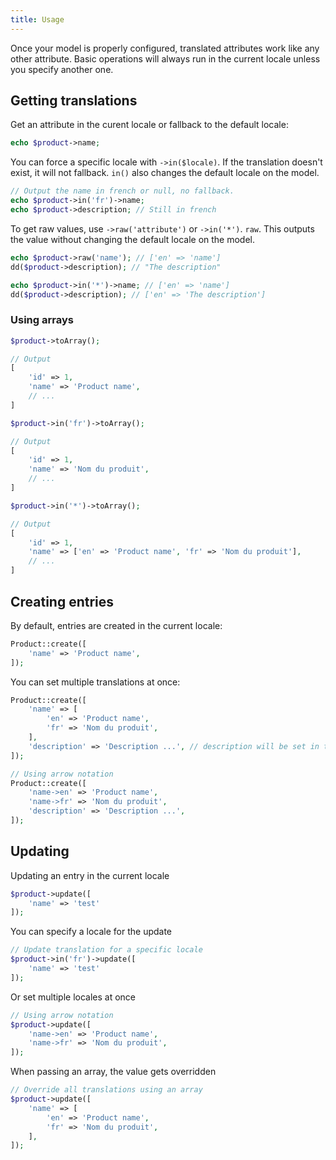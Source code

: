 ```yaml
---
title: Usage
---
```

Once your model is properly configured, translated attributes work like any other attribute. Basic operations will always run in the current locale unless you specify another one.

## Getting translations

Get an attribute in the curent locale or fallback to the default locale:

```php
echo $product->name;
```

You can force a specific locale with ```->in($locale)```. If the translation doesn't exist, it will not fallback. ```in()``` also changes the default locale on the model.

```php
// Output the name in french or null, no fallback.
echo $product->in('fr')->name;
echo $product->description; // Still in french
```

To get raw values, use ```->raw('attribute')``` or ```->in('*')```. ```raw```. This outputs the value without changing the default locale on the model.

```php
echo $product->raw('name'); // ['en' => 'name']
dd($product->description); // "The description"

echo $product->in('*')->name; // ['en' => 'name']
dd($product->description); // ['en' => 'The description']
```

### Using arrays

```php
$product->toArray();

// Output
[
    'id' => 1,
    'name' => 'Product name',
    // ...
]

$product->in('fr')->toArray();

// Output
[
    'id' => 1,
    'name' => 'Nom du produit',
    // ...
]

$product->in('*')->toArray();

// Output
[
    'id' => 1,
    'name' => ['en' => 'Product name', 'fr' => 'Nom du produit'],
    // ...
]
```

## Creating entries

By default, entries are created in the current locale:

```php
Product::create([
    'name' => 'Product name',
]);
```

You can set multiple translations at once:

```php
Product::create([
    'name' => [
        'en' => 'Product name',
        'fr' => 'Nom du produit',
    ],
    'description' => 'Description ...', // description will be set in the current locale only
]);

// Using arrow notation
Product::create([
    'name->en' => 'Product name',
    'name->fr' => 'Nom du produit',
    'description' => 'Description ...',
]);
```

## Updating

Updating an entry in the current locale

```php
$product->update([
    'name' => 'test'
]);
```

You can specify a locale for the update

```php
// Update translation for a specific locale
$product->in('fr')->update([
    'name' => 'test'
]);
```

Or set multiple locales at once

```php
// Using arrow notation
$product->update([
    'name->en' => 'Product name',
    'name->fr' => 'Nom du produit',
]);
```

When passing an array, the value gets overridden

```php
// Override all translations using an array
$product->update([
    'name' => [
        'en' => 'Product name',
        'fr' => 'Nom du produit',
    ],
]);
```
